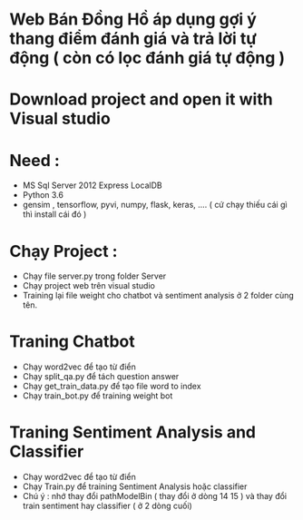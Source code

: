 # Web Bán Đồng Hồ áp dụng gợi ý thang điểm đánh giá và trả lời tự động ( còn có lọc đánh giá tự động )
# Download project and open it with Visual studio 
# Need : 
  + MS Sql Server 2012 Express LocalDB
  + Python 3.6
  + gensim , tensorflow, pyvi, numpy, flask, keras, .... ( cứ chạy thiếu cái gì thì install cái đó )
# Chạy Project :
  + Chạy file server.py trong folder Server
  + Chạy project web trên visual studio
  + Training lại file weight cho chatbot và sentiment analysis ở 2 folder cùng tên.
# Traning Chatbot 
  + Chạy word2vec để tạo từ điển
  + Chạy split_qa.py để tách question answer
  + Chạy get_train_data.py để tạo file word to index 
  + Chạy train_bot.py để training weight bot
# Traning Sentiment Analysis and Classifier
  + Chạy word2vec để tạo từ điển
  + Chạy Train.py để training Sentiment Analysis hoặc classifier
  + Chú ý : nhớ thay đổi pathModelBin ( thay đổi ở dòng 14 15 ) và thay đổi train sentiment hay classifier ( ở 2 dòng cuối)

